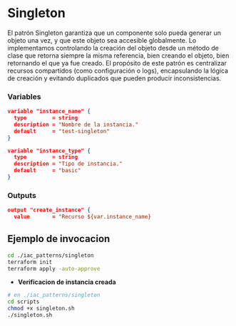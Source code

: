 # Singleton

El patrón Singleton garantiza que un componente solo pueda generar un objeto una vez, y que este objeto sea accesible globalmente.
Lo implementamos controlando la creación del objeto desde un método de clase que retorna siempre la misma referencia, bien creando el objeto, bien retornando el que ya fue creado.
El propósito de este patrón es centralizar recursos compartidos (como configuración o logs), encapsulando la lógica de creación y evitando duplicados que pueden producir inconsistencias.

### Variables

```json
variable "instance_name" {
  type        = string
  description = "Nombre de la instancia."
  default     = "test-singleton"
}
```

```json
variable "instance_type" {
  type        = string
  description = "Tipo de instancia."
  default     = "basic"
}
```

### Outputs

```json
output "create_instance" {
  value       = "Recurso ${var.instance_name}
```

## Ejemplo de invocacion

```bash
cd ./iac_patterns/singleton
terraform init
terraform apply -auto-approve
```

- **Verificacion de instancia creada**

```bash
# en ./iac_patterns/singleton
cd scripts
chmod +x singleton.sh
./singleton.sh
```
